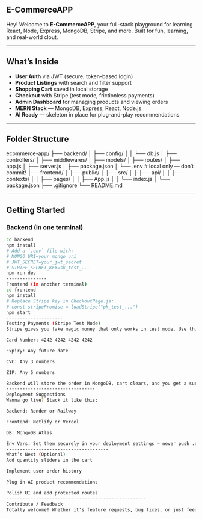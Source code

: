 ## E-CommerceAPP

Hey! Welcome to **E-CommerceAPP**, your full-stack playground for learning React, Node, Express, MongoDB, Stripe, and more. Built for fun, learning, and real-world clout.

---

##  What’s Inside

- **User Auth** via JWT (secure, token-based login)
- **Product Listings** with search and filter support
- **Shopping Cart** saved in local storage
- **Checkout** with Stripe (test mode, frictionless payments)
- **Admin Dashboard** for managing products and viewing orders
- **MERN Stack** — MongoDB, Express, React, Node.js
- **AI Ready** — skeleton in place for plug-and-play recommendations

---

##  Folder Structure

ecommerce-app/
├── backend/
│ ├── config/
│ │ └── db.js
│ ├── controllers/
│ ├── middlewares/
│ ├── models/
│ ├── routes/
│ ├── app.js
│ ├── server.js
│ ├── package.json
│ └── .env # local only — don’t commit!
├── frontend/
│ ├── public/
│ ├── src/
│ │ ├── api/
│ │ ├── contexts/
│ │ ├── pages/
│ │ ├── App.js
│ │ └── index.js
│ └── package.json
├── .gitignore
└── README.md


---

##  Getting Started

### Backend (in one terminal)
```bash
cd backend
npm install
# Add a `.env` file with:
# MONGO_URI=your_mongo_uri
# JWT_SECRET=your_jwt_secret
# STRIPE_SECRET_KEY=sk_test_...
npm run dev
---------------
Frontend (in another terminal)
cd frontend
npm install
# Replace Stripe key in CheckoutPage.js:
# const stripePromise = loadStripe("pk_test_...")
npm start
---------------------
Testing Payments (Stripe Test Mode)
Stripe gives you fake magic money that only works in test mode. Use this to test it seamlessly:

Card Number: 4242 4242 4242 4242

Expiry: Any future date

CVC: Any 3 numbers

ZIP: Any 5 numbers

Backend will store the order in MongoDB, cart clears, and you get a success alert. Easy.
---------------------------------
Deployment Suggestions
Wanna go live? Stack it like this:

Backend: Render or Railway

Frontend: Netlify or Vercel

DB: MongoDB Atlas

Env Vars: Set them securely in your deployment settings — never push .env
--------------------------------------
What’s Next (Optional)
Add quantity sliders in the cart

Implement user order history

Plug in AI product recommendations

Polish UI and add protected routes
----------------------------------------------------
Contribute / Feedback
Totally welcome! Whether it’s feature requests, bug fixes, or just feedback — open an issue or drop a PR. Let’s make it awesome.

